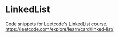 # LinkedList
Code snippets for Leetcode's LinkedList course.
https://leetcode.com/explore/learn/card/linked-list/
